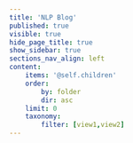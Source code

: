 ```yaml
---
title: 'NLP Blog'
published: true
visible: true
hide_page_title: true
show_sidebar: true
sections_nav_align: left
content:
    items: '@self.children'
    order:
        by: folder
        dir: asc
    limit: 0    
    taxonomy:
        filter: [view1,view2]
---
```



